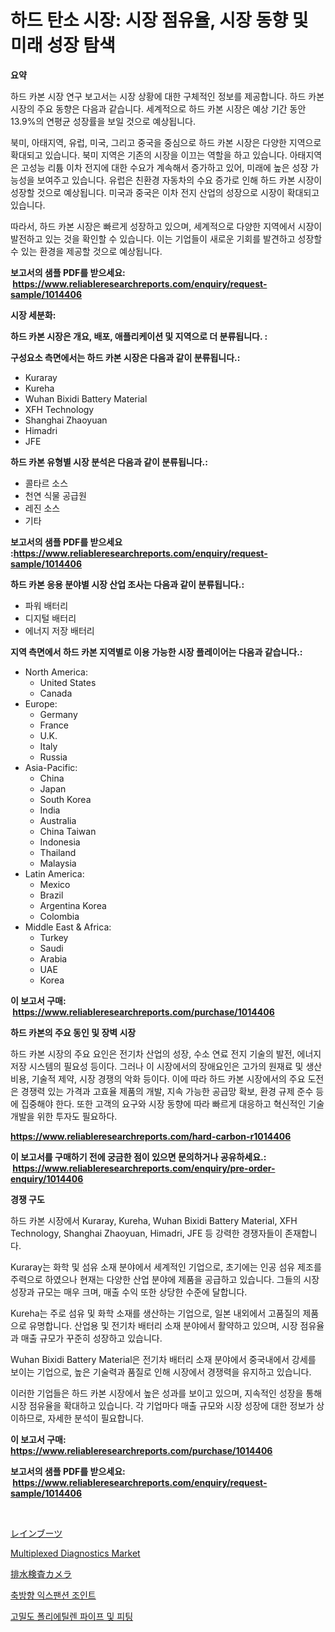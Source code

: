 <p><h1>하드 탄소 시장: 시장 점유율, 시장 동향 및 미래 성장 탐색</h1></p><p><strong>요약</strong></p>
<p><p>하드 카본 시장 연구 보고서는 시장 상황에 대한 구체적인 정보를 제공합니다. 하드 카본 시장의 주요 동향은 다음과 같습니다. 세계적으로 하드 카본 시장은 예상 기간 동안 13.9%의 연평균 성장률을 보일 것으로 예상됩니다. </p><p>북미, 아태지역, 유럽, 미국, 그리고 중국을 중심으로 하드 카본 시장은 다양한 지역으로 확대되고 있습니다. 북미 지역은 기존의 시장을 이끄는 역할을 하고 있습니다. 아태지역은 고성능 리튬 이차 전지에 대한 수요가 계속해서 증가하고 있어, 미래에 높은 성장 가능성을 보여주고 있습니다. 유럽은 친환경 자동차의 수요 증가로 인해 하드 카본 시장이 성장할 것으로 예상됩니다. 미국과 중국은 이차 전지 산업의 성장으로 시장이 확대되고 있습니다.</p><p>따라서, 하드 카본 시장은 빠르게 성장하고 있으며, 세계적으로 다양한 지역에서 시장이 발전하고 있는 것을 확인할 수 있습니다. 이는 기업들이 새로운 기회를 발견하고 성장할 수 있는 환경을 제공할 것으로 예상됩니다.</p></p>
<p><strong>보고서의 샘플 PDF를 받으세요: &nbsp;<a href="https://www.reliableresearchreports.com/enquiry/request-sample/1014406">https://www.reliableresearchreports.com/enquiry/request-sample/1014406</a></strong></p>
<p><strong>시장 세분화:</strong></p>
<p><strong> 하드 카본 시장은 개요, 배포, 애플리케이션 및 지역으로 더 분류됩니다. :</strong></p>
<p><strong>구성요소 측면에서는 하드 카본 시장은 다음과 같이 분류됩니다.:</strong></p>
<p><ul><li>Kuraray</li><li>Kureha</li><li>Wuhan Bixidi Battery Material</li><li>XFH Technology</li><li>Shanghai Zhaoyuan</li><li>Himadri</li><li>JFE</li></ul></p>
<p><strong> 하드 카본 유형별 시장 분석은 다음과 같이 분류됩니다.:</strong></p>
<p><ul><li>콜타르 소스</li><li>천연 식물 공급원</li><li>레진 소스</li><li>기타</li></ul></p>
<p><strong>보고서의 샘플 PDF를 받으세요 :<a href="https://www.reliableresearchreports.com/enquiry/request-sample/1014406">https://www.reliableresearchreports.com/enquiry/request-sample/1014406</a></strong></p>
<p><strong> 하드 카본 응용 분야별 시장 산업 조사는 다음과 같이 분류됩니다.:</strong></p>
<p><ul><li>파워 배터리</li><li>디지털 배터리</li><li>에너지 저장 배터리</li></ul></p>
<p><strong>지역 측면에서 하드 카본 지역별로 이용 가능한 시장 플레이어는 다음과 같습니다.:</strong></p>
<p><ul>
    <li>
        North America:
        <ul>
            <li>United States</li>
            <li>Canada</li>
        </ul>
    </li>
    <li>
        Europe:
        <ul>
            <li>Germany</li>
            <li>France</li>
            <li>U.K.</li>
            <li>Italy</li>
            <li>Russia</li>
        </ul>
    </li>
    <li>
        Asia-Pacific:
        <ul>
            <li>China</li>
            <li>Japan</li>
            <li>South Korea</li>
            <li>India</li>
            <li>Australia</li>
            <li>China Taiwan</li>
            <li>Indonesia</li>
            <li>Thailand</li>
            <li>Malaysia</li>
        </ul>
    </li>
    <li>
        Latin America:
        <ul>
            <li>Mexico</li>
            <li>Brazil</li>
            <li>Argentina Korea</li>
            <li>Colombia</li>
        </ul>
    </li>
    <li>
        Middle East & Africa:
        <ul>
            <li>Turkey</li>
            <li>Saudi</li>
            <li>Arabia</li>
            <li>UAE</li>
            <li>Korea</li>
        </ul>
    </li>
    </ul></p>
<p><strong>이 보고서 구매: &nbsp;<a href="https://www.reliableresearchreports.com/purchase/1014406">https://www.reliableresearchreports.com/purchase/1014406</a></strong></p>
<p><strong>하드 카본의 주요 동인 및 장벽 시장</strong></p>
<p><p>하드 카본 시장의 주요 요인은 전기차 산업의 성장, 수소 연료 전지 기술의 발전, 에너지 저장 시스템의 필요성 등이다. 그러나 이 시장에서의 장애요인은 고가의 원재료 및 생산 비용, 기술적 제약, 시장 경쟁의 악화 등이다. 이에 따라 하드 카본 시장에서의 주요 도전은 경쟁력 있는 가격과 고효율 제품의 개발, 지속 가능한 공급망 확보, 환경 규제 준수 등에 집중해야 한다. 또한 고객의 요구와 시장 동향에 따라 빠르게 대응하고 혁신적인 기술 개발을 위한 투자도 필요하다.</p></p>
<p><strong><a href="https://www.reliableresearchreports.com/hard-carbon-r1014406">https://www.reliableresearchreports.com/hard-carbon-r1014406</a></strong></p>
<p><strong>이 보고서를 구매하기 전에 궁금한 점이 있으면 문의하거나 공유하세요.: &nbsp;<a href="https://www.reliableresearchreports.com/enquiry/pre-order-enquiry/1014406">https://www.reliableresearchreports.com/enquiry/pre-order-enquiry/1014406</a></strong></p>
<p><strong>경쟁 구도</strong></p>
<p><p>하드 카본 시장에서 Kuraray, Kureha, Wuhan Bixidi Battery Material, XFH Technology, Shanghai Zhaoyuan, Himadri, JFE 등 강력한 경쟁자들이 존재합니다. </p><p>Kuraray는 화학 및 섬유 소재 분야에서 세계적인 기업으로, 초기에는 인공 섬유 제조를 주력으로 하였으나 현재는 다양한 산업 분야에 제품을 공급하고 있습니다. 그들의 시장 성장과 규모는 매우 크며, 매출 수익 또한 상당한 수준에 달합니다. </p><p>Kureha는 주로 섬유 및 화학 소재를 생산하는 기업으로, 일본 내외에서 고품질의 제품으로 유명합니다. 산업용 및 전기차 배터리 소재 분야에서 활약하고 있으며, 시장 점유율과 매출 규모가 꾸준히 성장하고 있습니다. </p><p>Wuhan Bixidi Battery Material은 전기차 배터리 소재 분야에서 중국내에서 강세를 보이는 기업으로, 높은 기술력과 품질로 인해 시장에서 경쟁력을 유지하고 있습니다. </p><p>이러한 기업들은 하드 카본 시장에서 높은 성과를 보이고 있으며, 지속적인 성장을 통해 시장 점유율을 확대하고 있습니다. 각 기업마다 매출 규모와 시장 성장에 대한 정보가 상이하므로, 자세한 분석이 필요합니다.</p></p>
<p><strong>이 보고서 구매: &nbsp; <a href="https://www.reliableresearchreports.com/purchase/1014406">https://www.reliableresearchreports.com/purchase/1014406</a></strong></p>
<p><strong>보고서의 샘플 PDF를 받으세요: &nbsp;<a href="https://www.reliableresearchreports.com/enquiry/request-sample/1014406">https://www.reliableresearchreports.com/enquiry/request-sample/1014406</a></strong><strong></strong></p>
<p>&nbsp;</p>
<p><p><a href="https://medium.com/@jasohung45456/%E3%83%AC%E3%82%A4%E3%83%B3%E3%83%96%E3%83%BC%E3%83%84%E5%B8%82%E5%A0%B4-2031%E5%B9%B4%E3%81%BE%E3%81%A7%E3%81%AE%E3%83%88%E3%83%AC%E3%83%B3%E3%83%89-%E4%BA%88%E6%B8%AC-%E7%AB%B6%E4%BA%89%E5%88%86%E6%9E%90-78c798d39a04">レインブーツ</a></p><p><a href="https://github.com/lylyparadise/Market-Research-Report-List-2/blob/main/multiplexed-diagnostics-market.md">Multiplexed Diagnostics Market</a></p><p><a href="https://medium.com/@callumnowacki2000/%E6%8E%92%E6%B0%B4%E7%AE%A1%E6%A4%9C%E6%9F%BB%E3%82%AB%E3%83%A1%E3%83%A9%E3%81%AE%E5%B8%82%E5%A0%B4%E8%A6%8F%E6%A8%A1%E3%81%A8%E5%B8%82%E5%A0%B4%E5%8B%95%E5%90%91-%E5%AE%8C%E5%85%A8%E3%81%AA%E6%A5%AD%E7%95%8C%E6%A6%82%E8%A6%81-2024%E5%B9%B4%E3%81%8B%E3%82%892031%E5%B9%B4%E3%81%BE%E3%81%A7-b0e583f8b0d2">排水検査カメラ</a></p><p><a href="https://medium.com/@hettiestehr/%EC%B6%95%EC%84%A0-%ED%99%95%EC%9E%A5-%EC%A1%B0%EC%9D%B8%ED%8A%B8-%EC%8B%9C%EC%9E%A5%EC%9D%80-%EC%8B%9C%EC%9E%A5-%EC%A0%90%EC%9C%A0%EC%9C%A8-%ED%81%AC%EA%B8%B0-%EB%B0%8F-2031%EB%85%84%EA%B9%8C%EC%A7%80-%EC%98%88%EC%83%81%EB%90%98%EB%8A%94-%EC%98%88%EC%B8%A1%EC%97%90-%EC%B4%88%EC%A0%90%EC%9D%84-%EB%A7%9E%EC%B6%94%EA%B3%A0-%EC%9E%88%EC%8A%B5%EB%8B%88%EB%8B%A4-7616e32399b6">축방향 익스팬션 조인트</a></p><p><a href="https://github.com/idcefvhkdut6/Market-Research-Report-List-1/blob/main/658645823891.md">고밀도 폴리에틸렌 파이프 및 피팅</a></p></p>